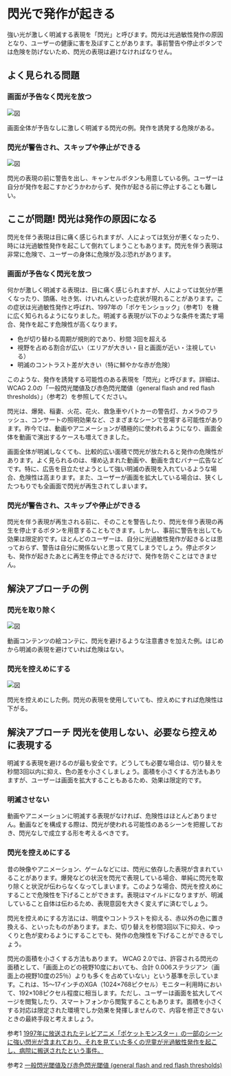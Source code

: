 # 閃光で発作が起きる

強い光が激しく明滅する表現を「閃光」と呼びます。閃光は光過敏性発作の原因となり、ユーザーの健康に害を及ぼすことがあります。事前警告や停止ボタンでは危険を防げないため、閃光の表現は避けなければなりせん。

## よく見られる問題

### 画面が予告なく閃光を放つ

![図](../img/8-9-ng01.png)

画面全体が予告なしに激しく明滅する閃光の例。発作を誘発する危険がある。

### 閃光が警告され、スキップや停止ができる

![図](../img/8-9-ng02.png)

閃光の表現の前に警告を出し、キャンセルボタンも用意している例。ユーザーは自分が発作を起こすかどうかわからず、発作が起きる前に停止することも難しい。

## ここが問題! 閃光は発作の原因になる

閃光を伴う表現は目に痛く感じられますが、人によっては気分が悪くなったり、時には光過敏性発作を起こして倒れてしまうこともあります。閃光を伴う表現は非常に危険で、ユーザーの身体に危険が及ぶ恐れがあります。

### 画面が予告なく閃光を放つ

何かが激しく明滅する表現は、目に痛く感じられますが、人によっては気分が悪くなったり、頭痛、吐き気、けいれんといった症状が現れることがあります。この症状は光過敏性発作と呼ばれ、1997年の「ポケモンショック」（参考1）を機に広く知られるようになりました。明滅する表現が以下のような条件を満たす場合、発作を起こす危険性が高くなります。

- 色が切り替わる周期が規則的であり、秒間 3回を超える
- 視野を占める割合が広い（エリアが大きい・目と画面が近い・注視している）
- 明滅のコントラスト差が大きい（特に鮮やかな赤が危険）

このような、発作を誘発する可能性のある表現を「閃光」と呼びます。詳細は、 WCAG 2.0の「一般閃光閾値及び赤色閃光閾値（general flash and red flash thresholds）」（参考2）を参照してください。

閃光は、爆発、稲妻、火花、花火、救急車やパトカーの警告灯、カメラのフラッシュ、コンサートの照明効果など、さまざまなシーンで登場する可能性があります。昨今では、動画やアニメーションが積極的に使われるようになり、画面全体を動画で演出するケースも増えてきました。

画面全体が明滅しなくても、比較的広い面積で閃光が放たれると発作の危険性があります。よく見られるのは、埋め込まれた動画や、動画を含むバナー広告などです。特に、広告を目立たせようとして強い明滅の表現を入れているような場合、危険性は高まります。また、ユーザーが画面を拡大している場合は、狭くしたつもりでも全画面で閃光が再生されてしまいます。

### 閃光が警告され、スキップや停止ができる

閃光を伴う表現が再生される前に、そのことを警告したり、閃光を伴う表現の再生を停止するボタンを用意することもできます。しかし、事前に警告を出しても効果は限定的です。ほとんどのユーザーは、自分に光過敏性発作が起きるとは思っておらず、警告は自分に関係ないと思って見てしまうでしょう。停止ボタンも、発作が起きたあとに再生を停止できるだけで、発作を防ぐことはできません。

## 解決アプローチの例

### 閃光を取り除く

![図](../img/8-9-ok01.png)

動画コンテンツの絵コンテに、閃光を避けるような注意書きを加えた例。はじめから明滅の表現を避けていれば危険はない。

### 閃光を控えめにする

![図](../img/8-9-ok02.png)

閃光を控えめにした例。閃光の表現を使用していても、控えめにすれば危険性は下がる。

## 解決アプローチ 閃光を使用しない、必要なら控えめに表現する

明滅する表現を避けるのが最も安全です。どうしても必要な場合は、切り替えを秒間3回以内に抑え、色の差を小さくしましょう。面積を小さくする方法もありますが、ユーザーは画面を拡大することもあるため、効果は限定的です。

### 明滅させない

動画やアニメーションに明滅する表現がなければ、危険性はほとんどありません。動画などを構成する際は、閃光が使われる可能性のあるシーンを把握しておき、閃光なしで成立する形を考えるべきです。

### 閃光を控えめにする

昔の映像やアニメーション、ゲームなどには、閃光に依存した表現が含まれていることがあります。爆発などの状況を閃光で表現している場合、単純に閃光を取り除くと状況が伝わらなくなってしまいます。このような場合、閃光を控えめにすることで危険性を下げることができます。表現はマイルドになりますが、明滅していること自体は伝わるため、表現意図を大きく変えずに済むでしょう。

閃光を控えめにする方法には、明度やコントラストを抑える、赤以外の色に置き換える、といったものがあります。また、切り替えを秒間3回以下に抑え、ゆっくりと色が変わるようにすることでも、発作の危険性を下げることができるでしょう。

閃光の面積を小さくする方法もあります。 WCAG 2.0では、許容される閃光の面積として、「画面上のどの視野10度においても、合計 0.006ステラジアン（画面上の視野10度の25％）よりも多くを占めていない」という基準を示しています。これは、15～17インチのXGA（1024×768ピクセル）モニター利用時において、192×108ピクセル程度に相当します。ただし、ユーザーは画面を拡大してページを閲覧したり、スマートフォンから閲覧することもあります。面積を小さくする対応は限定された環境でしか効果を発揮しませんので、内容を修正できないときの最終手段と考えましょう。

参考1 [1997年に放送されたテレビアニメ「ポケットモンスター」の一部のシーンに強い閃光が含まれており、それを見ていた多くの児童が光過敏性発作を起こし、病院に搬送されたという事件。](http://ja.wikipedia.org/wiki/ポケモンショック)

参考2 [一般閃光閾値及び赤色閃光閾値 (general flash and red flash thresholds)](http://waic.jp/docs/WCAG20/Overview.html#general-thresholddef)
